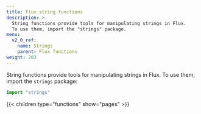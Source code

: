 ```yaml
---
title: Flux string functions
description: >
  String functions provide tools for manipulating strings in Flux.
  To use them, import the "strings" package.
menu:
  v2_0_ref:
    name: Strings
    parent: Flux functions
weight: 203
---
```


String functions provide tools for manipulating strings in Flux.
To use them, import the `strings` package:

```js
import "strings"
```

{{< children type="functions" show="pages" >}}
